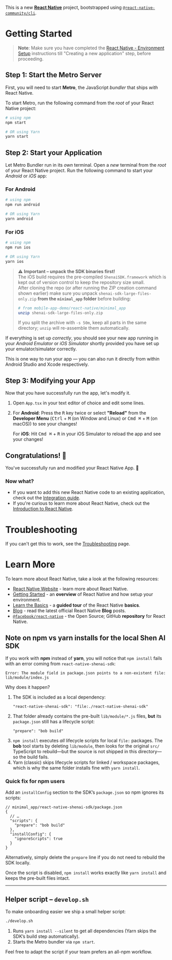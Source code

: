 This is a new [**React Native**](https://reactnative.dev) project, bootstrapped using [`@react-native-community/cli`](https://github.com/react-native-community/cli).

# Getting Started

>**Note**: Make sure you have completed the [React Native - Environment Setup](https://reactnative.dev/docs/environment-setup) instructions till "Creating a new application" step, before proceeding.

## Step 1: Start the Metro Server

First, you will need to start **Metro**, the JavaScript _bundler_ that ships _with_ React Native.

To start Metro, run the following command from the _root_ of your React Native project:

```bash
# using npm
npm start

# OR using Yarn
yarn start
```

## Step 2: Start your Application

Let Metro Bundler run in its _own_ terminal. Open a _new_ terminal from the _root_ of your React Native project. Run the following command to start your _Android_ or _iOS_ app:

### For Android

```bash
# using npm
npm run android

# OR using Yarn
yarn android
```

### For iOS

```bash
# using npm
npm run ios

# OR using Yarn
yarn ios
```

> ⚠️ **Important – unpack the SDK binaries first!**  
> The iOS build requires the pre-compiled `ShenaiSDK.framework` which is kept out of version control to keep the repository size small.  
> After cloning the repo (or after running the ZIP creation command shown earlier) make sure you unpack `shenai-sdk-large-files-only.zip` **from the `minimal_app` folder** before building:
>
> ```bash
> # from mobile-app-demo/react-native/minimal_app
> unzip shenai-sdk-large-files-only.zip
> ```
>
> If you split the archive with `-s 50m`, keep all parts in the same directory; `unzip` will re-assemble them automatically.

If everything is set up _correctly_, you should see your new app running in your _Android Emulator_ or _iOS Simulator_ shortly provided you have set up your emulator/simulator correctly.

This is one way to run your app — you can also run it directly from within Android Studio and Xcode respectively.

## Step 3: Modifying your App

Now that you have successfully run the app, let's modify it.

1. Open `App.tsx` in your text editor of choice and edit some lines.
2. For **Android**: Press the <kbd>R</kbd> key twice or select **"Reload"** from the **Developer Menu** (<kbd>Ctrl</kbd> + <kbd>M</kbd> (on Window and Linux) or <kbd>Cmd ⌘</kbd> + <kbd>M</kbd> (on macOS)) to see your changes!

   For **iOS**: Hit <kbd>Cmd ⌘</kbd> + <kbd>R</kbd> in your iOS Simulator to reload the app and see your changes!

## Congratulations! :tada:

You've successfully run and modified your React Native App. :partying_face:

### Now what?

- If you want to add this new React Native code to an existing application, check out the [Integration guide](https://reactnative.dev/docs/integration-with-existing-apps).
- If you're curious to learn more about React Native, check out the [Introduction to React Native](https://reactnative.dev/docs/getting-started).

# Troubleshooting

If you can't get this to work, see the [Troubleshooting](https://reactnative.dev/docs/troubleshooting) page.

# Learn More

To learn more about React Native, take a look at the following resources:

- [React Native Website](https://reactnative.dev) - learn more about React Native.
- [Getting Started](https://reactnative.dev/docs/environment-setup) - an **overview** of React Native and how setup your environment.
- [Learn the Basics](https://reactnative.dev/docs/getting-started) - a **guided tour** of the React Native **basics**.
- [Blog](https://reactnative.dev/blog) - read the latest official React Native **Blog** posts.
- [`@facebook/react-native`](https://github.com/facebook/react-native) - the Open Source; GitHub **repository** for React Native.

## Note on npm vs yarn installs for the local Shen AI SDK

If you work with **npm** instead of **yarn**, you will notice that `npm install` fails with an error coming from `react-native-shenai-sdk`:

```
Error: The module field in package.json points to a non-existent file: lib/module/index.js
```

Why does it happen?

1. The SDK is included as a local dependency:
   ```jsonc
   "react-native-shenai-sdk": "file:./react-native-shenai-sdk"
   ```
2. That folder already contains the pre-built `lib/module/*.js` files, **but** its `package.json` still has a lifecycle script:
   ```jsonc
   "prepare": "bob build"
   ```
3. `npm install` executes *all* lifecycle scripts for local `file:` packages.  The **bob** tool starts by deleting `lib/module`, then looks for the original `src/` TypeScript to rebuild—but the source is not shipped in this directory—so the build fails.
4. Yarn (classic) skips lifecycle scripts for linked / workspace packages, which is why the same folder installs fine with `yarn install`.

### Quick fix for npm users
Add an `installConfig` section to the SDK’s `package.json` so npm ignores its scripts:

```jsonc
// minimal_app/react-native-shenai-sdk/package.json
{
  // …
  "scripts": {
    "prepare": "bob build"
  },
  "installConfig": {
    "ignoreScripts": true
  }
}
```

Alternatively, simply delete the `prepare` line if you do not need to rebuild the SDK locally.

Once the script is disabled, `npm install` works exactly like `yarn install` and keeps the pre-built files intact.

---

## Helper script – `develop.sh`

To make onboarding easier we ship a small helper script:

```bash
./develop.sh
```

1. Runs `yarn install --silent` to get all dependencies (Yarn skips the SDK’s build step automatically).
2. Starts the Metro bundler via `npm start`.

Feel free to adapt the script if your team prefers an all-npm workflow.
